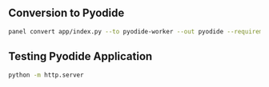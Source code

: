 ## Conversion to Pyodide

```bash
panel convert app/index.py --to pyodide-worker --out pyodide --requirements app/requirements_pyodide_conversion.txt
```

## Testing Pyodide Application

```bash
python -m http.server
```